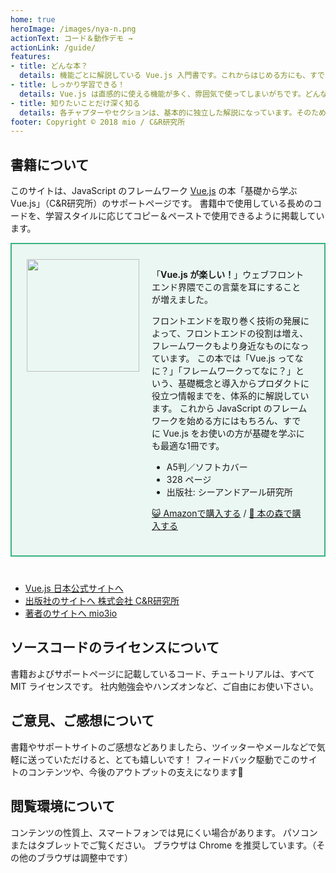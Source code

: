 ```yaml
---
home: true
heroImage: /images/nya-n.png
actionText: コード＆動作デモ →
actionLink: /guide/
features:
- title: どんな本？
  details: 機能ごとに解説している Vue.js 入門書です。これからはじめる方にも、すでに Vue.js をお使いの方にも、楽しんでいただける内容になっています。
- title: しっかり学習できる！
  details: Vue.js は直感的に使える機能が多く、雰囲気で使ってしまいがちです。どんなメリット＆デメリットがあるかも解説しているため、しっかりと学習できます。
- title: 知りたいことだけ深く知る
  details: 各チャプターやセクションは、基本的に独立した解説になっています。そのため、知りたい機能をピックアップして学習できます。
footer: Copyright © 2018 mio / C&R研究所
---
```



## 書籍について

このサイトは、JavaScript のフレームワーク [Vue.js](https://github.com/vuejs/vue) の本「基礎から学ぶ Vue.js」（C&R研究所）のサポートページです。
書籍中で使用している長めのコードを、学習スタイルに応じてコピー＆ペーストで使用できるように掲載しています。

<section class="home-book">
  <div class="home-book-image">
    <img src="/images/cover-s.png" width="180" class="home-book-thumb">
  </div>
  <div class="home-book-text">

「**Vue.js が楽しい！**」ウェブフロントエンド界隈でこの言葉を耳にすることが増えました。

フロントエンドを取り巻く技術の発展によって、フロントエンドの役割は増え、フレームワークもより身近なものになっています。
この本では「Vue.js ってなに？」「フレームワークってなに？」という、基礎概念と導入からプロダクトに役立つ情報までを、体系的に解説しています。
これから JavaScript のフレームワークを始める方にはもちろん、すでに Vue.js をお使いの方が基礎を学ぶにも最適な1冊です。

- A5判／ソフトカバー
- 328 ページ
- 出版社: シーアンドアール研究所

[😺 Amazonで購入する](https://amzn.to/2qqtLxa)
/
[🌴 本の森で購入する](http://www.honmori.jp/SHOP/86354-245-7.html)

  </div>
</section>

- [Vue.js 日本公式サイトへ](https://jp.vuejs.org/)
- [出版社のサイトへ 株式会社 C&R研究所](http://www.c-r.com/)
- [著者のサイトへ mio3io](https://mio3io.com/)

## ソースコードのライセンスについて

書籍およびサポートページに記載しているコード、チュートリアルは、すべて MIT ライセンスです。
社内勉強会やハンズオンなど、ご自由にお使い下さい。

## ご意見、ご感想について

書籍やサポートサイトのご感想などありましたら、ツイッターやメールなどで気軽に送っていただけると、とても嬉しいです！
フィードバック駆動でこのサイトのコンテンツや、今後のアウトプットの支えになります🙏

## 閲覧環境について

コンテンツの性質上、スマートフォンでは見にくい場合があります。
パソコンまたはタブレットでご覧ください。
ブラウザは Chrome を推奨しています。（その他のブラウザは調整中です）


<style>
.home-book {
  display: flex;
  margin-bottom: 40px;
  padding: 24px;
  background: #ebf7f2;
  border: 2px solid #3ab383;
}
.home-book-text {
  margin-left: 20px;
}
.content.custom .home-book-thumb {
  max-width: inherit;
}
@media screen and (max-width: 767px) {
  .home-book {
    display: block;
  }
  .home-book-image {
    text-align: center;
  }
}
</style>
